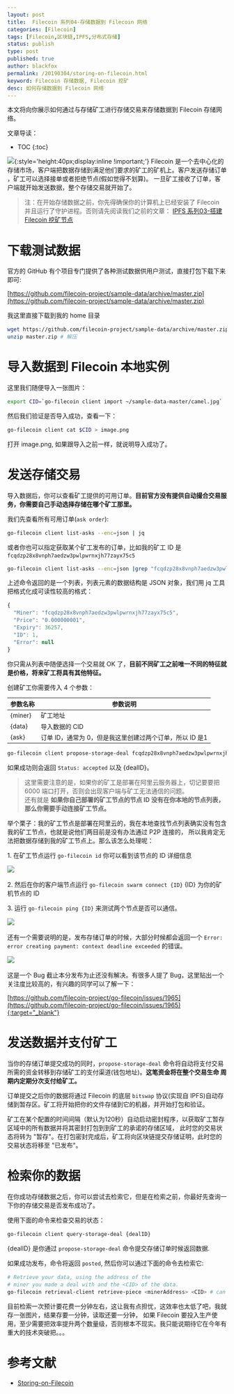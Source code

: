 ```yaml
---
layout: post
title:  Filecoin 系列04-存储数据到 Filecoin 网络
categories: [Filecoin]
tags: [Filecoin,区块链,IPFS,分布式存储]
status: publish
type: post
published: true
author: blackfox
permalink: /20190304/storing-on-filecoin.html
keyword: Filecoin 存储数据, Filecoin 挖矿
desc: 如何存储数据到 Filecoin 网络
---
```


本文将向你展示如何通过与存储矿工进行存储交易来存储数据到 Filecoin 存储网络。

文章导读：

* TOC
{:toc}

![](http://blog.img.r9it.com/image-ab0ea1e824e0c4850696a648e05d69f1.png){:style='height:40px;display:inline !important;'}
Filecoin 是一个去中心化的存储市场，客户端把数据存储到满足他们要求的矿工的矿机上。客户发送存储订单 ，矿工可以选择接单或者拒绝节点(假如觉得不划算)。
一旦矿工接收了订单，客户端就开始发送数据，整个存储交易就开始了。

> 注：在开始存储数据之前，你先得确保你的计算机上已经安装了 Filecoin 并且运行了守护进程。否则请先阅读我们之前的文章：
[IPFS 系列03-搭建 Filecoin 挖矿节点](/20190227/getstart-with-filecoin.html)


# 下载测试数据

官方的 GitHub 有个项目专门提供了各种测试数据供用户测试，直接打包下载下来即可:

[https://github.com/filecoin-project/sample-data/archive/master.zip](https://github.com/filecoin-project/sample-data/archive/master.zip)

我这里直接下载到我的 home 目录

```bash
wget https://github.com/filecoin-project/sample-data/archive/master.zip # 下载
unzip master.zip # 解压
```

# 导入数据到 Filecoin 本地实例

这里我们随便导入一张图片：

```bash
export CID=`go-filecoin client import ~/sample-data-master/camel.jpg`
```

然后我们验证是否导入成功，查看一下：

```bash
go-filecoin client cat $CID > image.png
```
打开 image.png, 如果跟导入之前一样，就说明导入成功了。

# 发送存储交易

导入数据后，你可以查看矿工提供的可用订单。__目前官方没有提供自动撮合交易服务，你需要自己手动选择存储在哪个矿工那里。__

我们先查看所有可用订单(`ask order`):

```bash
go-filecoin client list-asks --enc=json | jq
```

或者你也可以指定获取某个矿工发布的订单，比如我的矿工 ID 是 `fcqdzp28x8vnph7aedzw3pwlpwrnxjh77zayx75c5`

```bash
go-filecoin client list-asks --enc=json |grep "fcqdzp28x8vnph7aedzw3pwlpwrnxjh77zayx75c5" |jq
```

上述命令返回的是一个列表，列表元素的数据结构是 JSON 对象，我们用 jq 工具把格式化成可读性较高的格式：

```javascript
{
  "Miner": "fcqdzp28x8vnph7aedzw3pwlpwrnxjh77zayx75c5",
  "Price": "0.000000001",
  "Expiry": 36257,
  "ID": 1,
  "Error": null
}
```

你只需从列表中随便选择一个交易就 OK 了，__目前不同矿工之前唯一不同的特征就是价格，将来矿工将具有其他特征。__

创建矿工你需要传入 4 个参数：

参数名称 | 参数说明
--------|--------
{miner} | 矿工地址
{data} | 导入数据的 CID
{ask} | 订单 ID，通常为 0，但是我这里创建过两个订单，所以 ID 是1

```bash
go-filecoin client propose-storage-deal fcqdzp28x8vnph7aedzw3pwlpwrnxjh77zayx75c5 $CID 1 2880
```

如果成功则会返回 `Status: accepted` 以及 {dealID}。

> 这里需要注意的是，如果你的矿工是部署在阿里云服务器上，切记要要把 6000 端口打开，否则会出现客户端与矿工无法通信的问题。<br />
还有就是 __如果你自己部署的矿工节点的节点 ID 没有在你本地的节点列表，那么你需要手动连接矿工节点。__

举个栗子：我的矿工节点是部署在阿里云的，我在本地查找节点列表确实没有包含我的矿工节点，也就是说他们两目前是没有办法通过 P2P 连接的，
所以我肯定无法把数据存储到我的矿工节点上。那么该怎么处理呢：

1\. 在矿工节点运行 `go-filecoin id` 你可以看到该节点的 ID 详细信息

<img class="img-view" data-src="http://blog.img.r9it.com/image-6d008d1db4e2b490fc46f67973a44254.png" src="/images/1px.png" />

2\. 然后在你的客户端节点运行 `go-filecoin swarm connect {ID}` {ID} 为你的矿机节点的 ID

3\. 运行 `go-filecoin ping {ID}` 来测试两个节点是否可以通信。

<img class="img-view" data-src="http://blog.img.r9it.com/image-e3db27aa5188d026af2ebcb337492bf5.png" src="/images/1px.png" />

还有一个需要说明的是，发布存储订单的时候，大部分时候都会返回一个 `Error: error creating payment: context deadline exceeded` 的错误。

<img class="img-view" data-src="http://blog.img.r9it.com/image-1f2571674ef9a5e106549f6cd50c8efd.png" src="/images/1px.png" />

这是一个 Bug 截止本分发布为止还没有解决。有很多人提了 Bug，这里贴出一个关注度比较高的，有兴趣的同学可以了解一下：

[https://github.com/filecoin-project/go-filecoin/issues/1965](https://github.com/filecoin-project/go-filecoin/issues/1965){:target="_blank"}


# 发送数据并支付矿工

当你的存储订单提交成功的同时，`propose-storage-deal` 命令将自动将支付交易所需的资金转移到存储矿工的支付渠道(钱包地址)。__这笔资金将在整个交易生命
周期内定期分次支付给矿工。__

订单提交之后你的数据将通过 Filecoin 的底层 `bitswap` 协议(实现自 IPFS)自动存储到暂存区。矿工将开始把你的文件存储到它的机器，并开始打包和验证。

矿工在某个配置的时间间隔（默认为120秒）自动启动密封程序，以获取矿工暂存区域中的所有数据并将其密封打包到到矿工的承诺的存储区域，
此时您的交易状态将转为 "暂存"。在打包密封完成后，矿工将向区块链提交存储证明，此时您的交易状态将移至 "已发布"。


# 检索你的数据

在你成功存储数据之后，你可以尝试去检索它，但是在检索之前，你最好先查询一下你的存储交易是否发布成功了。

使用下面的命令来检查交易的状态：

```bash
go-filecoin client query-storage-deal {dealID}
```

{dealID} 是你通过 `propose-storage-deal` 命令提交存储订单时候返回数据.

如果成功发布，命令将返回 `posted`, 然后你可以通过下面的命令去检索它:

```bash
# Retrieve your data, using the address of the
# miner you made a deal with and the <CID> of the data.
go-filecoin retrieval-client retrieve-piece <minerAddress> <CID> # can take a minute
```

目前检索一次预计要花费一分钟左右，这让我有点担忧，这效率也太低了吧，我就存一张图片，结果存要一分钟，读取还要一分钟，
如果 Filecoin 要投入生产使用，至少需要把效率提升两个数量级，否则根本不现实。我只能说期待它在今年有重大的技术突破把。。。




# 参考文献

* [Storing-on-Filecoin](https://github.com/filecoin-project/go-filecoin/wiki/Storing-on-Filecoin)
